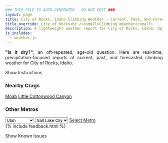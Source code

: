```yaml
---
### THIS FILE IS AUTO-GENERATED - DO NOT EDIT ###
layout: page
title: City of Rocks, Idaho Climbing Weather - Current, Past, and Forecasted Report
title_override: City of Rocks<br /><small>Climbing Weather</small>
description: A lightweight weather report for City of Rocks, Idaho. Optimized for slow internet connections.
js_includes:
  - weather.js
---
```


<section class="measure center lh-copy f5-ns f6 ph2 mv4" style="text-align: justify;">
<strong>"Is it dry?"</strong>, an oft-repeated, age-old question. Here are real-time,
precipitation-focused reports of current, past, and forecasted climbing weather for City of Rocks, Idaho.
</section>

<p id="settings-toggle" class="mw5 b center tc hover-light-red black-70 pointer">Show Instructions</p>
<section id="settings" class="overflow-hidden" style="display:none;">
    <div class="mv2 ph2 center">
        <div class="fn f6 tc pv2">
            <p class="measure lh-copy center"><strong>Show/hide hourly forecasts</strong> by clicking the desired day.</p>
            <hr class="mw5 p0 mv2 o-60 b0 bt b--light-red light-red bg-light-red">
            <p class="measure lh-copy center"><strong>Current and Past conditions</strong> are measured by the nearest weather station. <strong>Forecast conditions</strong> are calculated and polled separately.</p>
            <hr class="mw5 p0 mv2 o-60 b0 bt b--light-red light-red bg-light-red">
            <p class="measure lh-copy center"><strong>Having issues?</strong> Try <a id="clear-cache" class="no-underline relative fancy-link light-red hover-light-red" href="#">clearing the local cache</a>.</p>
            <hr class="mw5 p0 mv2 o-60 b0 bt b--light-red light-red bg-light-red">
            <p class="measure lh-copy center">Weather data sourced from <a class="no-underline fancy-link relative light-red" target="_blank" href="https://www.weather.gov/documentation/services-web-api">weather.gov</a>.</p>
        </div>
    </div>
</section>
<section id="weather" data-crag="city-of-rocks-idaho" class="mv4-ns mv3 ph2 center"></section>
<section id="nearby" class="tc lh-copy">
  <h3>Nearby Crags</h3>
<a class="nowrap no-underline fancy-link relative light-red mh3" href="/crags/moab-utah-weather.html">Moab</a>
<a class="nowrap no-underline fancy-link relative light-red mh3" href="/crags/little-cottonwood-canyon-utah-weather.html">Little Cottonwood Canyon</a>
</section>
<section id="nearby" class="tc lh-copy">
  <h3>Other Metros</h3>
  <select class="ma1 bg-near-white pa2" id="stateSel">
    <option value="Texas">Texas</option>
    <option value="Washington">Washington</option>
    <option value="Colorado">Colorado</option>
    <option value="Tennessee">Tennessee</option>
    <option value="Utah" selected>Utah</option>
    <option value="California">California</option>
  </select>
  <select class="ma1 bg-near-white pa2" id="citySel">
    <option value="Salt Lake City" selected>Salt Lake City</option>
  </select>
  <a id="selectMetro" class="f6 link dim ph3 pv2 ma1 dib white bg-light-red" href="/crags/salt-lake-city-utah-weather.html">Select Metro</a>
  <script>
    var states = [];
    states["Texas"] = "Austin"
    states["Washington"] = "Seattle"
    states["Colorado"] = "Denver"
    states["Tennessee"] = "Nashville"
    states["Utah"] = "Salt Lake City"
    states["California"] = "San Francisco|Los Angeles"
  </script>
</section>
{% include feedback.html %}
<p id="issues-toggle" class="mw5 b center tc hover-light-red black-70 pointer">Show Known Issues</p>
<section id="issues" class="overflow-hidden tc f6">
</section>

<script>
  var weekly_PIH_50_16 = {"updated":"2022-04-23T08:03:38+00:00","units":"us","forecastGenerator":"BaselineForecastGenerator","generatedAt":"2022-04-23T08:38:53+00:00","updateTime":"2022-04-23T08:03:38+00:00","validTimes":"2022-04-23T02:00:00+00:00/P8DT6H","elevation":{"unitCode":"wmoUnit:m","value":1958.9496},"periods":[{"number":1,"name":"Overnight","startTime":"2022-04-23T02:00:00-06:00","endTime":"2022-04-23T06:00:00-06:00","isDaytime":false,"temperature":26,"temperatureUnit":"F","temperatureTrend":"rising","windSpeed":"14 mph","windDirection":"NW","icon":"https://api.weather.gov/icons/land/night/bkn?size=medium","shortForecast":"Mostly Cloudy","detailedForecast":"Mostly cloudy. Low around 26, with temperatures rising to around 28 overnight. Northwest wind around 14 mph, with gusts as high as 28 mph."},{"number":2,"name":"Saturday","startTime":"2022-04-23T06:00:00-06:00","endTime":"2022-04-23T18:00:00-06:00","isDaytime":true,"temperature":44,"temperatureUnit":"F","temperatureTrend":null,"windSpeed":"14 to 20 mph","windDirection":"NW","icon":"https://api.weather.gov/icons/land/day/few?size=medium","shortForecast":"Sunny","detailedForecast":"Sunny, with a high near 44. Northwest wind 14 to 20 mph, with gusts as high as 31 mph."},{"number":3,"name":"Saturday Night","startTime":"2022-04-23T18:00:00-06:00","endTime":"2022-04-24T06:00:00-06:00","isDaytime":false,"temperature":27,"temperatureUnit":"F","temperatureTrend":"rising","windSpeed":"7 to 20 mph","windDirection":"NW","icon":"https://api.weather.gov/icons/land/night/sct?size=medium","shortForecast":"Partly Cloudy","detailedForecast":"Partly cloudy. Low around 27, with temperatures rising to around 29 overnight. Northwest wind 7 to 20 mph, with gusts as high as 30 mph."},{"number":4,"name":"Sunday","startTime":"2022-04-24T06:00:00-06:00","endTime":"2022-04-24T18:00:00-06:00","isDaytime":true,"temperature":49,"temperatureUnit":"F","temperatureTrend":null,"windSpeed":"6 to 10 mph","windDirection":"N","icon":"https://api.weather.gov/icons/land/day/few?size=medium","shortForecast":"Sunny","detailedForecast":"Sunny, with a high near 49. North wind 6 to 10 mph."},{"number":5,"name":"Sunday Night","startTime":"2022-04-24T18:00:00-06:00","endTime":"2022-04-25T06:00:00-06:00","isDaytime":false,"temperature":32,"temperatureUnit":"F","temperatureTrend":null,"windSpeed":"6 to 10 mph","windDirection":"WSW","icon":"https://api.weather.gov/icons/land/night/few?size=medium","shortForecast":"Mostly Clear","detailedForecast":"Mostly clear, with a low around 32. West southwest wind 6 to 10 mph."},{"number":6,"name":"Monday","startTime":"2022-04-25T06:00:00-06:00","endTime":"2022-04-25T18:00:00-06:00","isDaytime":true,"temperature":57,"temperatureUnit":"F","temperatureTrend":null,"windSpeed":"9 to 17 mph","windDirection":"S","icon":"https://api.weather.gov/icons/land/day/few?size=medium","shortForecast":"Sunny","detailedForecast":"Sunny, with a high near 57."},{"number":7,"name":"Monday Night","startTime":"2022-04-25T18:00:00-06:00","endTime":"2022-04-26T06:00:00-06:00","isDaytime":false,"temperature":40,"temperatureUnit":"F","temperatureTrend":null,"windSpeed":"10 to 17 mph","windDirection":"S","icon":"https://api.weather.gov/icons/land/night/bkn?size=medium","shortForecast":"Mostly Cloudy","detailedForecast":"Mostly cloudy, with a low around 40."},{"number":8,"name":"Tuesday","startTime":"2022-04-26T06:00:00-06:00","endTime":"2022-04-26T18:00:00-06:00","isDaytime":true,"temperature":63,"temperatureUnit":"F","temperatureTrend":null,"windSpeed":"10 to 16 mph","windDirection":"SSW","icon":"https://api.weather.gov/icons/land/day/bkn?size=medium","shortForecast":"Mostly Cloudy","detailedForecast":"Mostly cloudy, with a high near 63."},{"number":9,"name":"Tuesday Night","startTime":"2022-04-26T18:00:00-06:00","endTime":"2022-04-27T06:00:00-06:00","isDaytime":false,"temperature":37,"temperatureUnit":"F","temperatureTrend":null,"windSpeed":"8 to 16 mph","windDirection":"W","icon":"https://api.weather.gov/icons/land/night/bkn?size=medium","shortForecast":"Mostly Cloudy","detailedForecast":"Mostly cloudy, with a low around 37."},{"number":10,"name":"Wednesday","startTime":"2022-04-27T06:00:00-06:00","endTime":"2022-04-27T18:00:00-06:00","isDaytime":true,"temperature":60,"temperatureUnit":"F","temperatureTrend":null,"windSpeed":"8 to 15 mph","windDirection":"W","icon":"https://api.weather.gov/icons/land/day/sct?size=medium","shortForecast":"Mostly Sunny","detailedForecast":"Mostly sunny, with a high near 60."},{"number":11,"name":"Wednesday Night","startTime":"2022-04-27T18:00:00-06:00","endTime":"2022-04-28T06:00:00-06:00","isDaytime":false,"temperature":37,"temperatureUnit":"F","temperatureTrend":null,"windSpeed":"8 to 14 mph","windDirection":"WNW","icon":"https://api.weather.gov/icons/land/night/bkn?size=medium","shortForecast":"Mostly Cloudy","detailedForecast":"Mostly cloudy, with a low around 37."},{"number":12,"name":"Thursday","startTime":"2022-04-28T06:00:00-06:00","endTime":"2022-04-28T18:00:00-06:00","isDaytime":true,"temperature":58,"temperatureUnit":"F","temperatureTrend":null,"windSpeed":"7 to 15 mph","windDirection":"W","icon":"https://api.weather.gov/icons/land/day/bkn/rain,20?size=medium","shortForecast":"Partly Sunny then Slight Chance Light Rain","detailedForecast":"A slight chance of rain after noon. Partly sunny, with a high near 58. Chance of precipitation is 20%."},{"number":13,"name":"Thursday Night","startTime":"2022-04-28T18:00:00-06:00","endTime":"2022-04-29T06:00:00-06:00","isDaytime":false,"temperature":31,"temperatureUnit":"F","temperatureTrend":null,"windSpeed":"10 to 15 mph","windDirection":"WNW","icon":"https://api.weather.gov/icons/land/night/rain,30/snow,30?size=medium","shortForecast":"Chance Light Rain then Chance Rain And Snow","detailedForecast":"A chance of rain before midnight, then a chance of rain and snow. Mostly cloudy, with a low around 31. Chance of precipitation is 30%."},{"number":14,"name":"Friday","startTime":"2022-04-29T06:00:00-06:00","endTime":"2022-04-29T18:00:00-06:00","isDaytime":true,"temperature":48,"temperatureUnit":"F","temperatureTrend":null,"windSpeed":"10 to 20 mph","windDirection":"WNW","icon":"https://api.weather.gov/icons/land/day/snow,30?size=medium","shortForecast":"Chance Light Snow","detailedForecast":"A chance of snow. Partly sunny, with a high near 48. Chance of precipitation is 30%."}]}
  var hourly_PIH_50_16 = {"@context":["https://geojson.org/geojson-ld/geojson-context.jsonld",{"@version":"1.1","wx":"https://api.weather.gov/ontology#","geo":"http://www.opengis.net/ont/geosparql#","unit":"http://codes.wmo.int/common/unit/","@vocab":"https://api.weather.gov/ontology#"}],"type":"Feature","geometry":{"type":"Polygon","coordinates":[[[-113.7370664,42.0796609],[-113.7330244,42.0580862],[-113.70393,42.0610877],[-113.7079659,42.0826627],[-113.7370664,42.0796609]]]},"properties":{"updated":"2022-04-23T08:03:38+00:00","units":"us","forecastGenerator":"HourlyForecastGenerator","generatedAt":"2022-04-23T08:38:54+00:00","updateTime":"2022-04-23T08:03:38+00:00","validTimes":"2022-04-23T02:00:00+00:00/P8DT6H","elevation":{"unitCode":"wmoUnit:m","value":1958.9496},"periods":[{"number":1,"name":"","startTime":"2022-04-23T02:00:00-06:00","endTime":"2022-04-23T03:00:00-06:00","isDaytime":false,"temperature":31,"temperatureUnit":"F","temperatureTrend":null,"windSpeed":"14 mph","windDirection":"NW","icon":"https://api.weather.gov/icons/land/night/bkn?size=small","shortForecast":"Mostly Cloudy","detailedForecast":""},{"number":2,"name":"","startTime":"2022-04-23T03:00:00-06:00","endTime":"2022-04-23T04:00:00-06:00","isDaytime":false,"temperature":30,"temperatureUnit":"F","temperatureTrend":null,"windSpeed":"14 mph","windDirection":"NW","icon":"https://api.weather.gov/icons/land/night/bkn?size=small","shortForecast":"Mostly Cloudy","detailedForecast":""},{"number":3,"name":"","startTime":"2022-04-23T04:00:00-06:00","endTime":"2022-04-23T05:00:00-06:00","isDaytime":false,"temperature":29,"temperatureUnit":"F","temperatureTrend":null,"windSpeed":"14 mph","windDirection":"NW","icon":"https://api.weather.gov/icons/land/night/bkn?size=small","shortForecast":"Mostly Cloudy","detailedForecast":""},{"number":4,"name":"","startTime":"2022-04-23T05:00:00-06:00","endTime":"2022-04-23T06:00:00-06:00","isDaytime":false,"temperature":28,"temperatureUnit":"F","temperatureTrend":null,"windSpeed":"14 mph","windDirection":"NW","icon":"https://api.weather.gov/icons/land/night/sct?size=small","shortForecast":"Partly Cloudy","detailedForecast":""},{"number":5,"name":"","startTime":"2022-04-23T06:00:00-06:00","endTime":"2022-04-23T07:00:00-06:00","isDaytime":true,"temperature":27,"temperatureUnit":"F","temperatureTrend":null,"windSpeed":"14 mph","windDirection":"NW","icon":"https://api.weather.gov/icons/land/day/few?size=small","shortForecast":"Sunny","detailedForecast":""},{"number":6,"name":"","startTime":"2022-04-23T07:00:00-06:00","endTime":"2022-04-23T08:00:00-06:00","isDaytime":true,"temperature":28,"temperatureUnit":"F","temperatureTrend":null,"windSpeed":"14 mph","windDirection":"WNW","icon":"https://api.weather.gov/icons/land/day/few?size=small","shortForecast":"Sunny","detailedForecast":""},{"number":7,"name":"","startTime":"2022-04-23T08:00:00-06:00","endTime":"2022-04-23T09:00:00-06:00","isDaytime":true,"temperature":29,"temperatureUnit":"F","temperatureTrend":null,"windSpeed":"14 mph","windDirection":"WNW","icon":"https://api.weather.gov/icons/land/day/few?size=small","shortForecast":"Sunny","detailedForecast":""},{"number":8,"name":"","startTime":"2022-04-23T09:00:00-06:00","endTime":"2022-04-23T10:00:00-06:00","isDaytime":true,"temperature":33,"temperatureUnit":"F","temperatureTrend":null,"windSpeed":"15 mph","windDirection":"NW","icon":"https://api.weather.gov/icons/land/day/few?size=small","shortForecast":"Sunny","detailedForecast":""},{"number":9,"name":"","startTime":"2022-04-23T10:00:00-06:00","endTime":"2022-04-23T11:00:00-06:00","isDaytime":true,"temperature":35,"temperatureUnit":"F","temperatureTrend":null,"windSpeed":"18 mph","windDirection":"NW","icon":"https://api.weather.gov/icons/land/day/few?size=small","shortForecast":"Sunny","detailedForecast":""},{"number":10,"name":"","startTime":"2022-04-23T11:00:00-06:00","endTime":"2022-04-23T12:00:00-06:00","isDaytime":true,"temperature":38,"temperatureUnit":"F","temperatureTrend":null,"windSpeed":"20 mph","windDirection":"NW","icon":"https://api.weather.gov/icons/land/day/few?size=small","shortForecast":"Sunny","detailedForecast":""},{"number":11,"name":"","startTime":"2022-04-23T12:00:00-06:00","endTime":"2022-04-23T13:00:00-06:00","isDaytime":true,"temperature":39,"temperatureUnit":"F","temperatureTrend":null,"windSpeed":"20 mph","windDirection":"NW","icon":"https://api.weather.gov/icons/land/day/few?size=small","shortForecast":"Sunny","detailedForecast":""},{"number":12,"name":"","startTime":"2022-04-23T13:00:00-06:00","endTime":"2022-04-23T14:00:00-06:00","isDaytime":true,"temperature":41,"temperatureUnit":"F","temperatureTrend":null,"windSpeed":"20 mph","windDirection":"NW","icon":"https://api.weather.gov/icons/land/day/few?size=small","shortForecast":"Sunny","detailedForecast":""},{"number":13,"name":"","startTime":"2022-04-23T14:00:00-06:00","endTime":"2022-04-23T15:00:00-06:00","isDaytime":true,"temperature":43,"temperatureUnit":"F","temperatureTrend":null,"windSpeed":"18 mph","windDirection":"NW","icon":"https://api.weather.gov/icons/land/day/sct?size=small","shortForecast":"Mostly Sunny","detailedForecast":""},{"number":14,"name":"","startTime":"2022-04-23T15:00:00-06:00","endTime":"2022-04-23T16:00:00-06:00","isDaytime":true,"temperature":43,"temperatureUnit":"F","temperatureTrend":null,"windSpeed":"20 mph","windDirection":"WNW","icon":"https://api.weather.gov/icons/land/day/sct?size=small","shortForecast":"Mostly Sunny","detailedForecast":""},{"number":15,"name":"","startTime":"2022-04-23T16:00:00-06:00","endTime":"2022-04-23T17:00:00-06:00","isDaytime":true,"temperature":44,"temperatureUnit":"F","temperatureTrend":null,"windSpeed":"18 mph","windDirection":"NW","icon":"https://api.weather.gov/icons/land/day/sct?size=small","shortForecast":"Mostly Sunny","detailedForecast":""},{"number":16,"name":"","startTime":"2022-04-23T17:00:00-06:00","endTime":"2022-04-23T18:00:00-06:00","isDaytime":true,"temperature":43,"temperatureUnit":"F","temperatureTrend":null,"windSpeed":"20 mph","windDirection":"WNW","icon":"https://api.weather.gov/icons/land/day/sct?size=small","shortForecast":"Mostly Sunny","detailedForecast":""},{"number":17,"name":"","startTime":"2022-04-23T18:00:00-06:00","endTime":"2022-04-23T19:00:00-06:00","isDaytime":false,"temperature":42,"temperatureUnit":"F","temperatureTrend":null,"windSpeed":"20 mph","windDirection":"NW","icon":"https://api.weather.gov/icons/land/night/sct?size=small","shortForecast":"Partly Cloudy","detailedForecast":""},{"number":18,"name":"","startTime":"2022-04-23T19:00:00-06:00","endTime":"2022-04-23T20:00:00-06:00","isDaytime":false,"temperature":40,"temperatureUnit":"F","temperatureTrend":null,"windSpeed":"18 mph","windDirection":"NW","icon":"https://api.weather.gov/icons/land/night/sct?size=small","shortForecast":"Partly Cloudy","detailedForecast":""},{"number":19,"name":"","startTime":"2022-04-23T20:00:00-06:00","endTime":"2022-04-23T21:00:00-06:00","isDaytime":false,"temperature":37,"temperatureUnit":"F","temperatureTrend":null,"windSpeed":"15 mph","windDirection":"NW","icon":"https://api.weather.gov/icons/land/night/sct?size=small","shortForecast":"Partly Cloudy","detailedForecast":""},{"number":20,"name":"","startTime":"2022-04-23T21:00:00-06:00","endTime":"2022-04-23T22:00:00-06:00","isDaytime":false,"temperature":35,"temperatureUnit":"F","temperatureTrend":null,"windSpeed":"14 mph","windDirection":"NW","icon":"https://api.weather.gov/icons/land/night/sct?size=small","shortForecast":"Partly Cloudy","detailedForecast":""},{"number":21,"name":"","startTime":"2022-04-23T22:00:00-06:00","endTime":"2022-04-23T23:00:00-06:00","isDaytime":false,"temperature":33,"temperatureUnit":"F","temperatureTrend":null,"windSpeed":"14 mph","windDirection":"NW","icon":"https://api.weather.gov/icons/land/night/sct?size=small","shortForecast":"Partly Cloudy","detailedForecast":""},{"number":22,"name":"","startTime":"2022-04-23T23:00:00-06:00","endTime":"2022-04-24T00:00:00-06:00","isDaytime":false,"temperature":33,"temperatureUnit":"F","temperatureTrend":null,"windSpeed":"13 mph","windDirection":"NW","icon":"https://api.weather.gov/icons/land/night/sct?size=small","shortForecast":"Partly Cloudy","detailedForecast":""},{"number":23,"name":"","startTime":"2022-04-24T00:00:00-06:00","endTime":"2022-04-24T01:00:00-06:00","isDaytime":false,"temperature":32,"temperatureUnit":"F","temperatureTrend":null,"windSpeed":"13 mph","windDirection":"NW","icon":"https://api.weather.gov/icons/land/night/few?size=small","shortForecast":"Mostly Clear","detailedForecast":""},{"number":24,"name":"","startTime":"2022-04-24T01:00:00-06:00","endTime":"2022-04-24T02:00:00-06:00","isDaytime":false,"temperature":32,"temperatureUnit":"F","temperatureTrend":null,"windSpeed":"12 mph","windDirection":"NW","icon":"https://api.weather.gov/icons/land/night/few?size=small","shortForecast":"Mostly Clear","detailedForecast":""},{"number":25,"name":"","startTime":"2022-04-24T02:00:00-06:00","endTime":"2022-04-24T03:00:00-06:00","isDaytime":false,"temperature":31,"temperatureUnit":"F","temperatureTrend":null,"windSpeed":"10 mph","windDirection":"NW","icon":"https://api.weather.gov/icons/land/night/sct?size=small","shortForecast":"Partly Cloudy","detailedForecast":""},{"number":26,"name":"","startTime":"2022-04-24T03:00:00-06:00","endTime":"2022-04-24T04:00:00-06:00","isDaytime":false,"temperature":30,"temperatureUnit":"F","temperatureTrend":null,"windSpeed":"9 mph","windDirection":"NW","icon":"https://api.weather.gov/icons/land/night/sct?size=small","shortForecast":"Partly Cloudy","detailedForecast":""},{"number":27,"name":"","startTime":"2022-04-24T04:00:00-06:00","endTime":"2022-04-24T05:00:00-06:00","isDaytime":false,"temperature":30,"temperatureUnit":"F","temperatureTrend":null,"windSpeed":"8 mph","windDirection":"NW","icon":"https://api.weather.gov/icons/land/night/few?size=small","shortForecast":"Mostly Clear","detailedForecast":""},{"number":28,"name":"","startTime":"2022-04-24T05:00:00-06:00","endTime":"2022-04-24T06:00:00-06:00","isDaytime":false,"temperature":29,"temperatureUnit":"F","temperatureTrend":null,"windSpeed":"7 mph","windDirection":"NNW","icon":"https://api.weather.gov/icons/land/night/few?size=small","shortForecast":"Mostly Clear","detailedForecast":""},{"number":29,"name":"","startTime":"2022-04-24T06:00:00-06:00","endTime":"2022-04-24T07:00:00-06:00","isDaytime":true,"temperature":28,"temperatureUnit":"F","temperatureTrend":null,"windSpeed":"7 mph","windDirection":"NNW","icon":"https://api.weather.gov/icons/land/day/few?size=small","shortForecast":"Sunny","detailedForecast":""},{"number":30,"name":"","startTime":"2022-04-24T07:00:00-06:00","endTime":"2022-04-24T08:00:00-06:00","isDaytime":true,"temperature":28,"temperatureUnit":"F","temperatureTrend":null,"windSpeed":"6 mph","windDirection":"NNW","icon":"https://api.weather.gov/icons/land/day/few?size=small","shortForecast":"Sunny","detailedForecast":""},{"number":31,"name":"","startTime":"2022-04-24T08:00:00-06:00","endTime":"2022-04-24T09:00:00-06:00","isDaytime":true,"temperature":32,"temperatureUnit":"F","temperatureTrend":null,"windSpeed":"6 mph","windDirection":"NNW","icon":"https://api.weather.gov/icons/land/day/few?size=small","shortForecast":"Sunny","detailedForecast":""},{"number":32,"name":"","startTime":"2022-04-24T09:00:00-06:00","endTime":"2022-04-24T10:00:00-06:00","isDaytime":true,"temperature":37,"temperatureUnit":"F","temperatureTrend":null,"windSpeed":"6 mph","windDirection":"NNE","icon":"https://api.weather.gov/icons/land/day/few?size=small","shortForecast":"Sunny","detailedForecast":""},{"number":33,"name":"","startTime":"2022-04-24T10:00:00-06:00","endTime":"2022-04-24T11:00:00-06:00","isDaytime":true,"temperature":39,"temperatureUnit":"F","temperatureTrend":null,"windSpeed":"7 mph","windDirection":"ENE","icon":"https://api.weather.gov/icons/land/day/skc?size=small","shortForecast":"Sunny","detailedForecast":""},{"number":34,"name":"","startTime":"2022-04-24T11:00:00-06:00","endTime":"2022-04-24T12:00:00-06:00","isDaytime":true,"temperature":42,"temperatureUnit":"F","temperatureTrend":null,"windSpeed":"8 mph","windDirection":"NE","icon":"https://api.weather.gov/icons/land/day/few?size=small","shortForecast":"Sunny","detailedForecast":""},{"number":35,"name":"","startTime":"2022-04-24T12:00:00-06:00","endTime":"2022-04-24T13:00:00-06:00","isDaytime":true,"temperature":44,"temperatureUnit":"F","temperatureTrend":null,"windSpeed":"9 mph","windDirection":"NNE","icon":"https://api.weather.gov/icons/land/day/few?size=small","shortForecast":"Sunny","detailedForecast":""},{"number":36,"name":"","startTime":"2022-04-24T13:00:00-06:00","endTime":"2022-04-24T14:00:00-06:00","isDaytime":true,"temperature":46,"temperatureUnit":"F","temperatureTrend":null,"windSpeed":"9 mph","windDirection":"NNE","icon":"https://api.weather.gov/icons/land/day/few?size=small","shortForecast":"Sunny","detailedForecast":""},{"number":37,"name":"","startTime":"2022-04-24T14:00:00-06:00","endTime":"2022-04-24T15:00:00-06:00","isDaytime":true,"temperature":47,"temperatureUnit":"F","temperatureTrend":null,"windSpeed":"9 mph","windDirection":"NNE","icon":"https://api.weather.gov/icons/land/day/few?size=small","shortForecast":"Sunny","detailedForecast":""},{"number":38,"name":"","startTime":"2022-04-24T15:00:00-06:00","endTime":"2022-04-24T16:00:00-06:00","isDaytime":true,"temperature":48,"temperatureUnit":"F","temperatureTrend":null,"windSpeed":"10 mph","windDirection":"NW","icon":"https://api.weather.gov/icons/land/day/sct?size=small","shortForecast":"Mostly Sunny","detailedForecast":""},{"number":39,"name":"","startTime":"2022-04-24T16:00:00-06:00","endTime":"2022-04-24T17:00:00-06:00","isDaytime":true,"temperature":49,"temperatureUnit":"F","temperatureTrend":null,"windSpeed":"10 mph","windDirection":"NW","icon":"https://api.weather.gov/icons/land/day/sct?size=small","shortForecast":"Mostly Sunny","detailedForecast":""},{"number":40,"name":"","startTime":"2022-04-24T17:00:00-06:00","endTime":"2022-04-24T18:00:00-06:00","isDaytime":true,"temperature":49,"temperatureUnit":"F","temperatureTrend":null,"windSpeed":"10 mph","windDirection":"NW","icon":"https://api.weather.gov/icons/land/day/sct?size=small","shortForecast":"Mostly Sunny","detailedForecast":""},{"number":41,"name":"","startTime":"2022-04-24T18:00:00-06:00","endTime":"2022-04-24T19:00:00-06:00","isDaytime":false,"temperature":48,"temperatureUnit":"F","temperatureTrend":null,"windSpeed":"10 mph","windDirection":"NW","icon":"https://api.weather.gov/icons/land/night/few?size=small","shortForecast":"Mostly Clear","detailedForecast":""},{"number":42,"name":"","startTime":"2022-04-24T19:00:00-06:00","endTime":"2022-04-24T20:00:00-06:00","isDaytime":false,"temperature":46,"temperatureUnit":"F","temperatureTrend":null,"windSpeed":"10 mph","windDirection":"NW","icon":"https://api.weather.gov/icons/land/night/few?size=small","shortForecast":"Mostly Clear","detailedForecast":""},{"number":43,"name":"","startTime":"2022-04-24T20:00:00-06:00","endTime":"2022-04-24T21:00:00-06:00","isDaytime":false,"temperature":43,"temperatureUnit":"F","temperatureTrend":null,"windSpeed":"10 mph","windDirection":"NW","icon":"https://api.weather.gov/icons/land/night/few?size=small","shortForecast":"Mostly Clear","detailedForecast":""},{"number":44,"name":"","startTime":"2022-04-24T21:00:00-06:00","endTime":"2022-04-24T22:00:00-06:00","isDaytime":false,"temperature":40,"temperatureUnit":"F","temperatureTrend":null,"windSpeed":"6 mph","windDirection":"S","icon":"https://api.weather.gov/icons/land/night/few?size=small","shortForecast":"Mostly Clear","detailedForecast":""},{"number":45,"name":"","startTime":"2022-04-24T22:00:00-06:00","endTime":"2022-04-24T23:00:00-06:00","isDaytime":false,"temperature":38,"temperatureUnit":"F","temperatureTrend":null,"windSpeed":"6 mph","windDirection":"S","icon":"https://api.weather.gov/icons/land/night/few?size=small","shortForecast":"Mostly Clear","detailedForecast":""},{"number":46,"name":"","startTime":"2022-04-24T23:00:00-06:00","endTime":"2022-04-25T00:00:00-06:00","isDaytime":false,"temperature":36,"temperatureUnit":"F","temperatureTrend":null,"windSpeed":"6 mph","windDirection":"S","icon":"https://api.weather.gov/icons/land/night/few?size=small","shortForecast":"Mostly Clear","detailedForecast":""},{"number":47,"name":"","startTime":"2022-04-25T00:00:00-06:00","endTime":"2022-04-25T01:00:00-06:00","isDaytime":false,"temperature":35,"temperatureUnit":"F","temperatureTrend":null,"windSpeed":"6 mph","windDirection":"S","icon":"https://api.weather.gov/icons/land/night/few?size=small","shortForecast":"Mostly Clear","detailedForecast":""},{"number":48,"name":"","startTime":"2022-04-25T01:00:00-06:00","endTime":"2022-04-25T02:00:00-06:00","isDaytime":false,"temperature":35,"temperatureUnit":"F","temperatureTrend":null,"windSpeed":"6 mph","windDirection":"S","icon":"https://api.weather.gov/icons/land/night/few?size=small","shortForecast":"Mostly Clear","detailedForecast":""},{"number":49,"name":"","startTime":"2022-04-25T02:00:00-06:00","endTime":"2022-04-25T03:00:00-06:00","isDaytime":false,"temperature":34,"temperatureUnit":"F","temperatureTrend":null,"windSpeed":"6 mph","windDirection":"S","icon":"https://api.weather.gov/icons/land/night/few?size=small","shortForecast":"Mostly Clear","detailedForecast":""},{"number":50,"name":"","startTime":"2022-04-25T03:00:00-06:00","endTime":"2022-04-25T04:00:00-06:00","isDaytime":false,"temperature":34,"temperatureUnit":"F","temperatureTrend":null,"windSpeed":"8 mph","windDirection":"S","icon":"https://api.weather.gov/icons/land/night/few?size=small","shortForecast":"Mostly Clear","detailedForecast":""},{"number":51,"name":"","startTime":"2022-04-25T04:00:00-06:00","endTime":"2022-04-25T05:00:00-06:00","isDaytime":false,"temperature":33,"temperatureUnit":"F","temperatureTrend":null,"windSpeed":"8 mph","windDirection":"S","icon":"https://api.weather.gov/icons/land/night/few?size=small","shortForecast":"Mostly Clear","detailedForecast":""},{"number":52,"name":"","startTime":"2022-04-25T05:00:00-06:00","endTime":"2022-04-25T06:00:00-06:00","isDaytime":false,"temperature":32,"temperatureUnit":"F","temperatureTrend":null,"windSpeed":"8 mph","windDirection":"S","icon":"https://api.weather.gov/icons/land/night/few?size=small","shortForecast":"Mostly Clear","detailedForecast":""},{"number":53,"name":"","startTime":"2022-04-25T06:00:00-06:00","endTime":"2022-04-25T07:00:00-06:00","isDaytime":true,"temperature":33,"temperatureUnit":"F","temperatureTrend":null,"windSpeed":"9 mph","windDirection":"S","icon":"https://api.weather.gov/icons/land/day/few?size=small","shortForecast":"Sunny","detailedForecast":""},{"number":54,"name":"","startTime":"2022-04-25T07:00:00-06:00","endTime":"2022-04-25T08:00:00-06:00","isDaytime":true,"temperature":35,"temperatureUnit":"F","temperatureTrend":null,"windSpeed":"9 mph","windDirection":"S","icon":"https://api.weather.gov/icons/land/day/few?size=small","shortForecast":"Sunny","detailedForecast":""},{"number":55,"name":"","startTime":"2022-04-25T08:00:00-06:00","endTime":"2022-04-25T09:00:00-06:00","isDaytime":true,"temperature":39,"temperatureUnit":"F","temperatureTrend":null,"windSpeed":"9 mph","windDirection":"S","icon":"https://api.weather.gov/icons/land/day/few?size=small","shortForecast":"Sunny","detailedForecast":""},{"number":56,"name":"","startTime":"2022-04-25T09:00:00-06:00","endTime":"2022-04-25T10:00:00-06:00","isDaytime":true,"temperature":43,"temperatureUnit":"F","temperatureTrend":null,"windSpeed":"10 mph","windDirection":"S","icon":"https://api.weather.gov/icons/land/day/few?size=small","shortForecast":"Sunny","detailedForecast":""},{"number":57,"name":"","startTime":"2022-04-25T10:00:00-06:00","endTime":"2022-04-25T11:00:00-06:00","isDaytime":true,"temperature":47,"temperatureUnit":"F","temperatureTrend":null,"windSpeed":"10 mph","windDirection":"S","icon":"https://api.weather.gov/icons/land/day/few?size=small","shortForecast":"Sunny","detailedForecast":""},{"number":58,"name":"","startTime":"2022-04-25T11:00:00-06:00","endTime":"2022-04-25T12:00:00-06:00","isDaytime":true,"temperature":50,"temperatureUnit":"F","temperatureTrend":null,"windSpeed":"10 mph","windDirection":"S","icon":"https://api.weather.gov/icons/land/day/few?size=small","shortForecast":"Sunny","detailedForecast":""},{"number":59,"name":"","startTime":"2022-04-25T12:00:00-06:00","endTime":"2022-04-25T13:00:00-06:00","isDaytime":true,"temperature":53,"temperatureUnit":"F","temperatureTrend":null,"windSpeed":"15 mph","windDirection":"S","icon":"https://api.weather.gov/icons/land/day/sct?size=small","shortForecast":"Mostly Sunny","detailedForecast":""},{"number":60,"name":"","startTime":"2022-04-25T13:00:00-06:00","endTime":"2022-04-25T14:00:00-06:00","isDaytime":true,"temperature":55,"temperatureUnit":"F","temperatureTrend":null,"windSpeed":"15 mph","windDirection":"S","icon":"https://api.weather.gov/icons/land/day/sct?size=small","shortForecast":"Mostly Sunny","detailedForecast":""},{"number":61,"name":"","startTime":"2022-04-25T14:00:00-06:00","endTime":"2022-04-25T15:00:00-06:00","isDaytime":true,"temperature":56,"temperatureUnit":"F","temperatureTrend":null,"windSpeed":"15 mph","windDirection":"S","icon":"https://api.weather.gov/icons/land/day/sct?size=small","shortForecast":"Mostly Sunny","detailedForecast":""},{"number":62,"name":"","startTime":"2022-04-25T15:00:00-06:00","endTime":"2022-04-25T16:00:00-06:00","isDaytime":true,"temperature":56,"temperatureUnit":"F","temperatureTrend":null,"windSpeed":"17 mph","windDirection":"S","icon":"https://api.weather.gov/icons/land/day/sct?size=small","shortForecast":"Mostly Sunny","detailedForecast":""},{"number":63,"name":"","startTime":"2022-04-25T16:00:00-06:00","endTime":"2022-04-25T17:00:00-06:00","isDaytime":true,"temperature":56,"temperatureUnit":"F","temperatureTrend":null,"windSpeed":"17 mph","windDirection":"S","icon":"https://api.weather.gov/icons/land/day/sct?size=small","shortForecast":"Mostly Sunny","detailedForecast":""},{"number":64,"name":"","startTime":"2022-04-25T17:00:00-06:00","endTime":"2022-04-25T18:00:00-06:00","isDaytime":true,"temperature":56,"temperatureUnit":"F","temperatureTrend":null,"windSpeed":"17 mph","windDirection":"S","icon":"https://api.weather.gov/icons/land/day/sct?size=small","shortForecast":"Mostly Sunny","detailedForecast":""},{"number":65,"name":"","startTime":"2022-04-25T18:00:00-06:00","endTime":"2022-04-25T19:00:00-06:00","isDaytime":false,"temperature":55,"temperatureUnit":"F","temperatureTrend":null,"windSpeed":"17 mph","windDirection":"S","icon":"https://api.weather.gov/icons/land/night/bkn?size=small","shortForecast":"Mostly Cloudy","detailedForecast":""},{"number":66,"name":"","startTime":"2022-04-25T19:00:00-06:00","endTime":"2022-04-25T20:00:00-06:00","isDaytime":false,"temperature":53,"temperatureUnit":"F","temperatureTrend":null,"windSpeed":"17 mph","windDirection":"S","icon":"https://api.weather.gov/icons/land/night/bkn?size=small","shortForecast":"Mostly Cloudy","detailedForecast":""},{"number":67,"name":"","startTime":"2022-04-25T20:00:00-06:00","endTime":"2022-04-25T21:00:00-06:00","isDaytime":false,"temperature":50,"temperatureUnit":"F","temperatureTrend":null,"windSpeed":"17 mph","windDirection":"S","icon":"https://api.weather.gov/icons/land/night/bkn?size=small","shortForecast":"Mostly Cloudy","detailedForecast":""},{"number":68,"name":"","startTime":"2022-04-25T21:00:00-06:00","endTime":"2022-04-25T22:00:00-06:00","isDaytime":false,"temperature":47,"temperatureUnit":"F","temperatureTrend":null,"windSpeed":"12 mph","windDirection":"SSE","icon":"https://api.weather.gov/icons/land/night/bkn?size=small","shortForecast":"Mostly Cloudy","detailedForecast":""},{"number":69,"name":"","startTime":"2022-04-25T22:00:00-06:00","endTime":"2022-04-25T23:00:00-06:00","isDaytime":false,"temperature":45,"temperatureUnit":"F","temperatureTrend":null,"windSpeed":"12 mph","windDirection":"SSE","icon":"https://api.weather.gov/icons/land/night/bkn?size=small","shortForecast":"Mostly Cloudy","detailedForecast":""},{"number":70,"name":"","startTime":"2022-04-25T23:00:00-06:00","endTime":"2022-04-26T00:00:00-06:00","isDaytime":false,"temperature":44,"temperatureUnit":"F","temperatureTrend":null,"windSpeed":"12 mph","windDirection":"SSE","icon":"https://api.weather.gov/icons/land/night/bkn?size=small","shortForecast":"Mostly Cloudy","detailedForecast":""},{"number":71,"name":"","startTime":"2022-04-26T00:00:00-06:00","endTime":"2022-04-26T01:00:00-06:00","isDaytime":false,"temperature":43,"temperatureUnit":"F","temperatureTrend":null,"windSpeed":"10 mph","windDirection":"SSE","icon":"https://api.weather.gov/icons/land/night/bkn?size=small","shortForecast":"Mostly Cloudy","detailedForecast":""},{"number":72,"name":"","startTime":"2022-04-26T01:00:00-06:00","endTime":"2022-04-26T02:00:00-06:00","isDaytime":false,"temperature":43,"temperatureUnit":"F","temperatureTrend":null,"windSpeed":"10 mph","windDirection":"SSE","icon":"https://api.weather.gov/icons/land/night/bkn?size=small","shortForecast":"Mostly Cloudy","detailedForecast":""},{"number":73,"name":"","startTime":"2022-04-26T02:00:00-06:00","endTime":"2022-04-26T03:00:00-06:00","isDaytime":false,"temperature":42,"temperatureUnit":"F","temperatureTrend":null,"windSpeed":"10 mph","windDirection":"SSE","icon":"https://api.weather.gov/icons/land/night/bkn?size=small","shortForecast":"Mostly Cloudy","detailedForecast":""},{"number":74,"name":"","startTime":"2022-04-26T03:00:00-06:00","endTime":"2022-04-26T04:00:00-06:00","isDaytime":false,"temperature":42,"temperatureUnit":"F","temperatureTrend":null,"windSpeed":"10 mph","windDirection":"S","icon":"https://api.weather.gov/icons/land/night/bkn?size=small","shortForecast":"Mostly Cloudy","detailedForecast":""},{"number":75,"name":"","startTime":"2022-04-26T04:00:00-06:00","endTime":"2022-04-26T05:00:00-06:00","isDaytime":false,"temperature":41,"temperatureUnit":"F","temperatureTrend":null,"windSpeed":"10 mph","windDirection":"S","icon":"https://api.weather.gov/icons/land/night/bkn?size=small","shortForecast":"Mostly Cloudy","detailedForecast":""},{"number":76,"name":"","startTime":"2022-04-26T05:00:00-06:00","endTime":"2022-04-26T06:00:00-06:00","isDaytime":false,"temperature":41,"temperatureUnit":"F","temperatureTrend":null,"windSpeed":"10 mph","windDirection":"S","icon":"https://api.weather.gov/icons/land/night/bkn?size=small","shortForecast":"Mostly Cloudy","detailedForecast":""},{"number":77,"name":"","startTime":"2022-04-26T06:00:00-06:00","endTime":"2022-04-26T07:00:00-06:00","isDaytime":true,"temperature":41,"temperatureUnit":"F","temperatureTrend":null,"windSpeed":"10 mph","windDirection":"S","icon":"https://api.weather.gov/icons/land/day/bkn?size=small","shortForecast":"Mostly Cloudy","detailedForecast":""},{"number":78,"name":"","startTime":"2022-04-26T07:00:00-06:00","endTime":"2022-04-26T08:00:00-06:00","isDaytime":true,"temperature":42,"temperatureUnit":"F","temperatureTrend":null,"windSpeed":"10 mph","windDirection":"S","icon":"https://api.weather.gov/icons/land/day/bkn?size=small","shortForecast":"Mostly Cloudy","detailedForecast":""},{"number":79,"name":"","startTime":"2022-04-26T08:00:00-06:00","endTime":"2022-04-26T09:00:00-06:00","isDaytime":true,"temperature":45,"temperatureUnit":"F","temperatureTrend":null,"windSpeed":"10 mph","windDirection":"S","icon":"https://api.weather.gov/icons/land/day/bkn?size=small","shortForecast":"Mostly Cloudy","detailedForecast":""},{"number":80,"name":"","startTime":"2022-04-26T09:00:00-06:00","endTime":"2022-04-26T10:00:00-06:00","isDaytime":true,"temperature":48,"temperatureUnit":"F","temperatureTrend":null,"windSpeed":"10 mph","windDirection":"S","icon":"https://api.weather.gov/icons/land/day/bkn?size=small","shortForecast":"Partly Sunny","detailedForecast":""},{"number":81,"name":"","startTime":"2022-04-26T10:00:00-06:00","endTime":"2022-04-26T11:00:00-06:00","isDaytime":true,"temperature":52,"temperatureUnit":"F","temperatureTrend":null,"windSpeed":"10 mph","windDirection":"S","icon":"https://api.weather.gov/icons/land/day/bkn?size=small","shortForecast":"Partly Sunny","detailedForecast":""},{"number":82,"name":"","startTime":"2022-04-26T11:00:00-06:00","endTime":"2022-04-26T12:00:00-06:00","isDaytime":true,"temperature":55,"temperatureUnit":"F","temperatureTrend":null,"windSpeed":"10 mph","windDirection":"S","icon":"https://api.weather.gov/icons/land/day/bkn?size=small","shortForecast":"Partly Sunny","detailedForecast":""},{"number":83,"name":"","startTime":"2022-04-26T12:00:00-06:00","endTime":"2022-04-26T13:00:00-06:00","isDaytime":true,"temperature":58,"temperatureUnit":"F","temperatureTrend":null,"windSpeed":"15 mph","windDirection":"SSW","icon":"https://api.weather.gov/icons/land/day/bkn?size=small","shortForecast":"Partly Sunny","detailedForecast":""},{"number":84,"name":"","startTime":"2022-04-26T13:00:00-06:00","endTime":"2022-04-26T14:00:00-06:00","isDaytime":true,"temperature":60,"temperatureUnit":"F","temperatureTrend":null,"windSpeed":"15 mph","windDirection":"SSW","icon":"https://api.weather.gov/icons/land/day/bkn?size=small","shortForecast":"Partly Sunny","detailedForecast":""},{"number":85,"name":"","startTime":"2022-04-26T14:00:00-06:00","endTime":"2022-04-26T15:00:00-06:00","isDaytime":true,"temperature":60,"temperatureUnit":"F","temperatureTrend":null,"windSpeed":"15 mph","windDirection":"SSW","icon":"https://api.weather.gov/icons/land/day/bkn?size=small","shortForecast":"Partly Sunny","detailedForecast":""},{"number":86,"name":"","startTime":"2022-04-26T15:00:00-06:00","endTime":"2022-04-26T16:00:00-06:00","isDaytime":true,"temperature":60,"temperatureUnit":"F","temperatureTrend":null,"windSpeed":"16 mph","windDirection":"WSW","icon":"https://api.weather.gov/icons/land/day/bkn?size=small","shortForecast":"Mostly Cloudy","detailedForecast":""},{"number":87,"name":"","startTime":"2022-04-26T16:00:00-06:00","endTime":"2022-04-26T17:00:00-06:00","isDaytime":true,"temperature":60,"temperatureUnit":"F","temperatureTrend":null,"windSpeed":"16 mph","windDirection":"WSW","icon":"https://api.weather.gov/icons/land/day/bkn?size=small","shortForecast":"Mostly Cloudy","detailedForecast":""},{"number":88,"name":"","startTime":"2022-04-26T17:00:00-06:00","endTime":"2022-04-26T18:00:00-06:00","isDaytime":true,"temperature":59,"temperatureUnit":"F","temperatureTrend":null,"windSpeed":"16 mph","windDirection":"WSW","icon":"https://api.weather.gov/icons/land/day/bkn?size=small","shortForecast":"Mostly Cloudy","detailedForecast":""},{"number":89,"name":"","startTime":"2022-04-26T18:00:00-06:00","endTime":"2022-04-26T19:00:00-06:00","isDaytime":false,"temperature":57,"temperatureUnit":"F","temperatureTrend":null,"windSpeed":"16 mph","windDirection":"W","icon":"https://api.weather.gov/icons/land/night/bkn?size=small","shortForecast":"Mostly Cloudy","detailedForecast":""},{"number":90,"name":"","startTime":"2022-04-26T19:00:00-06:00","endTime":"2022-04-26T20:00:00-06:00","isDaytime":false,"temperature":54,"temperatureUnit":"F","temperatureTrend":null,"windSpeed":"16 mph","windDirection":"W","icon":"https://api.weather.gov/icons/land/night/bkn?size=small","shortForecast":"Mostly Cloudy","detailedForecast":""},{"number":91,"name":"","startTime":"2022-04-26T20:00:00-06:00","endTime":"2022-04-26T21:00:00-06:00","isDaytime":false,"temperature":50,"temperatureUnit":"F","temperatureTrend":null,"windSpeed":"16 mph","windDirection":"W","icon":"https://api.weather.gov/icons/land/night/bkn?size=small","shortForecast":"Mostly Cloudy","detailedForecast":""},{"number":92,"name":"","startTime":"2022-04-26T21:00:00-06:00","endTime":"2022-04-26T22:00:00-06:00","isDaytime":false,"temperature":47,"temperatureUnit":"F","temperatureTrend":null,"windSpeed":"9 mph","windDirection":"WNW","icon":"https://api.weather.gov/icons/land/night/bkn?size=small","shortForecast":"Mostly Cloudy","detailedForecast":""},{"number":93,"name":"","startTime":"2022-04-26T22:00:00-06:00","endTime":"2022-04-26T23:00:00-06:00","isDaytime":false,"temperature":45,"temperatureUnit":"F","temperatureTrend":null,"windSpeed":"9 mph","windDirection":"WNW","icon":"https://api.weather.gov/icons/land/night/bkn?size=small","shortForecast":"Mostly Cloudy","detailedForecast":""},{"number":94,"name":"","startTime":"2022-04-26T23:00:00-06:00","endTime":"2022-04-27T00:00:00-06:00","isDaytime":false,"temperature":44,"temperatureUnit":"F","temperatureTrend":null,"windSpeed":"9 mph","windDirection":"WNW","icon":"https://api.weather.gov/icons/land/night/bkn?size=small","shortForecast":"Mostly Cloudy","detailedForecast":""},{"number":95,"name":"","startTime":"2022-04-27T00:00:00-06:00","endTime":"2022-04-27T01:00:00-06:00","isDaytime":false,"temperature":43,"temperatureUnit":"F","temperatureTrend":null,"windSpeed":"9 mph","windDirection":"WNW","icon":"https://api.weather.gov/icons/land/night/bkn?size=small","shortForecast":"Mostly Cloudy","detailedForecast":""},{"number":96,"name":"","startTime":"2022-04-27T01:00:00-06:00","endTime":"2022-04-27T02:00:00-06:00","isDaytime":false,"temperature":42,"temperatureUnit":"F","temperatureTrend":null,"windSpeed":"9 mph","windDirection":"WNW","icon":"https://api.weather.gov/icons/land/night/bkn?size=small","shortForecast":"Mostly Cloudy","detailedForecast":""},{"number":97,"name":"","startTime":"2022-04-27T02:00:00-06:00","endTime":"2022-04-27T03:00:00-06:00","isDaytime":false,"temperature":41,"temperatureUnit":"F","temperatureTrend":null,"windSpeed":"9 mph","windDirection":"WNW","icon":"https://api.weather.gov/icons/land/night/bkn?size=small","shortForecast":"Mostly Cloudy","detailedForecast":""},{"number":98,"name":"","startTime":"2022-04-27T03:00:00-06:00","endTime":"2022-04-27T04:00:00-06:00","isDaytime":false,"temperature":40,"temperatureUnit":"F","temperatureTrend":null,"windSpeed":"8 mph","windDirection":"W","icon":"https://api.weather.gov/icons/land/night/bkn?size=small","shortForecast":"Mostly Cloudy","detailedForecast":""},{"number":99,"name":"","startTime":"2022-04-27T04:00:00-06:00","endTime":"2022-04-27T05:00:00-06:00","isDaytime":false,"temperature":39,"temperatureUnit":"F","temperatureTrend":null,"windSpeed":"8 mph","windDirection":"W","icon":"https://api.weather.gov/icons/land/night/bkn?size=small","shortForecast":"Mostly Cloudy","detailedForecast":""},{"number":100,"name":"","startTime":"2022-04-27T05:00:00-06:00","endTime":"2022-04-27T06:00:00-06:00","isDaytime":false,"temperature":38,"temperatureUnit":"F","temperatureTrend":null,"windSpeed":"8 mph","windDirection":"W","icon":"https://api.weather.gov/icons/land/night/bkn?size=small","shortForecast":"Mostly Cloudy","detailedForecast":""},{"number":101,"name":"","startTime":"2022-04-27T06:00:00-06:00","endTime":"2022-04-27T07:00:00-06:00","isDaytime":true,"temperature":38,"temperatureUnit":"F","temperatureTrend":null,"windSpeed":"8 mph","windDirection":"W","icon":"https://api.weather.gov/icons/land/day/sct?size=small","shortForecast":"Mostly Sunny","detailedForecast":""},{"number":102,"name":"","startTime":"2022-04-27T07:00:00-06:00","endTime":"2022-04-27T08:00:00-06:00","isDaytime":true,"temperature":39,"temperatureUnit":"F","temperatureTrend":null,"windSpeed":"8 mph","windDirection":"W","icon":"https://api.weather.gov/icons/land/day/sct?size=small","shortForecast":"Mostly Sunny","detailedForecast":""},{"number":103,"name":"","startTime":"2022-04-27T08:00:00-06:00","endTime":"2022-04-27T09:00:00-06:00","isDaytime":true,"temperature":42,"temperatureUnit":"F","temperatureTrend":null,"windSpeed":"8 mph","windDirection":"W","icon":"https://api.weather.gov/icons/land/day/sct?size=small","shortForecast":"Mostly Sunny","detailedForecast":""},{"number":104,"name":"","startTime":"2022-04-27T09:00:00-06:00","endTime":"2022-04-27T10:00:00-06:00","isDaytime":true,"temperature":45,"temperatureUnit":"F","temperatureTrend":null,"windSpeed":"8 mph","windDirection":"W","icon":"https://api.weather.gov/icons/land/day/sct?size=small","shortForecast":"Mostly Sunny","detailedForecast":""},{"number":105,"name":"","startTime":"2022-04-27T10:00:00-06:00","endTime":"2022-04-27T11:00:00-06:00","isDaytime":true,"temperature":49,"temperatureUnit":"F","temperatureTrend":null,"windSpeed":"8 mph","windDirection":"W","icon":"https://api.weather.gov/icons/land/day/sct?size=small","shortForecast":"Mostly Sunny","detailedForecast":""},{"number":106,"name":"","startTime":"2022-04-27T11:00:00-06:00","endTime":"2022-04-27T12:00:00-06:00","isDaytime":true,"temperature":52,"temperatureUnit":"F","temperatureTrend":null,"windSpeed":"8 mph","windDirection":"W","icon":"https://api.weather.gov/icons/land/day/sct?size=small","shortForecast":"Mostly Sunny","detailedForecast":""},{"number":107,"name":"","startTime":"2022-04-27T12:00:00-06:00","endTime":"2022-04-27T13:00:00-06:00","isDaytime":true,"temperature":55,"temperatureUnit":"F","temperatureTrend":null,"windSpeed":"13 mph","windDirection":"WSW","icon":"https://api.weather.gov/icons/land/day/sct?size=small","shortForecast":"Mostly Sunny","detailedForecast":""},{"number":108,"name":"","startTime":"2022-04-27T13:00:00-06:00","endTime":"2022-04-27T14:00:00-06:00","isDaytime":true,"temperature":57,"temperatureUnit":"F","temperatureTrend":null,"windSpeed":"13 mph","windDirection":"WSW","icon":"https://api.weather.gov/icons/land/day/sct?size=small","shortForecast":"Mostly Sunny","detailedForecast":""},{"number":109,"name":"","startTime":"2022-04-27T14:00:00-06:00","endTime":"2022-04-27T15:00:00-06:00","isDaytime":true,"temperature":58,"temperatureUnit":"F","temperatureTrend":null,"windSpeed":"13 mph","windDirection":"WSW","icon":"https://api.weather.gov/icons/land/day/sct?size=small","shortForecast":"Mostly Sunny","detailedForecast":""},{"number":110,"name":"","startTime":"2022-04-27T15:00:00-06:00","endTime":"2022-04-27T16:00:00-06:00","isDaytime":true,"temperature":58,"temperatureUnit":"F","temperatureTrend":null,"windSpeed":"15 mph","windDirection":"W","icon":"https://api.weather.gov/icons/land/day/sct?size=small","shortForecast":"Mostly Sunny","detailedForecast":""},{"number":111,"name":"","startTime":"2022-04-27T16:00:00-06:00","endTime":"2022-04-27T17:00:00-06:00","isDaytime":true,"temperature":58,"temperatureUnit":"F","temperatureTrend":null,"windSpeed":"15 mph","windDirection":"W","icon":"https://api.weather.gov/icons/land/day/sct?size=small","shortForecast":"Mostly Sunny","detailedForecast":""},{"number":112,"name":"","startTime":"2022-04-27T17:00:00-06:00","endTime":"2022-04-27T18:00:00-06:00","isDaytime":true,"temperature":57,"temperatureUnit":"F","temperatureTrend":null,"windSpeed":"15 mph","windDirection":"W","icon":"https://api.weather.gov/icons/land/day/sct?size=small","shortForecast":"Mostly Sunny","detailedForecast":""},{"number":113,"name":"","startTime":"2022-04-27T18:00:00-06:00","endTime":"2022-04-27T19:00:00-06:00","isDaytime":false,"temperature":56,"temperatureUnit":"F","temperatureTrend":null,"windSpeed":"14 mph","windDirection":"WNW","icon":"https://api.weather.gov/icons/land/night/bkn?size=small","shortForecast":"Mostly Cloudy","detailedForecast":""},{"number":114,"name":"","startTime":"2022-04-27T19:00:00-06:00","endTime":"2022-04-27T20:00:00-06:00","isDaytime":false,"temperature":53,"temperatureUnit":"F","temperatureTrend":null,"windSpeed":"14 mph","windDirection":"WNW","icon":"https://api.weather.gov/icons/land/night/bkn?size=small","shortForecast":"Mostly Cloudy","detailedForecast":""},{"number":115,"name":"","startTime":"2022-04-27T20:00:00-06:00","endTime":"2022-04-27T21:00:00-06:00","isDaytime":false,"temperature":50,"temperatureUnit":"F","temperatureTrend":null,"windSpeed":"14 mph","windDirection":"WNW","icon":"https://api.weather.gov/icons/land/night/bkn?size=small","shortForecast":"Mostly Cloudy","detailedForecast":""},{"number":116,"name":"","startTime":"2022-04-27T21:00:00-06:00","endTime":"2022-04-27T22:00:00-06:00","isDaytime":false,"temperature":47,"temperatureUnit":"F","temperatureTrend":null,"windSpeed":"9 mph","windDirection":"NW","icon":"https://api.weather.gov/icons/land/night/bkn?size=small","shortForecast":"Mostly Cloudy","detailedForecast":""},{"number":117,"name":"","startTime":"2022-04-27T22:00:00-06:00","endTime":"2022-04-27T23:00:00-06:00","isDaytime":false,"temperature":45,"temperatureUnit":"F","temperatureTrend":null,"windSpeed":"9 mph","windDirection":"NW","icon":"https://api.weather.gov/icons/land/night/bkn?size=small","shortForecast":"Mostly Cloudy","detailedForecast":""},{"number":118,"name":"","startTime":"2022-04-27T23:00:00-06:00","endTime":"2022-04-28T00:00:00-06:00","isDaytime":false,"temperature":43,"temperatureUnit":"F","temperatureTrend":null,"windSpeed":"9 mph","windDirection":"NW","icon":"https://api.weather.gov/icons/land/night/bkn?size=small","shortForecast":"Mostly Cloudy","detailedForecast":""},{"number":119,"name":"","startTime":"2022-04-28T00:00:00-06:00","endTime":"2022-04-28T01:00:00-06:00","isDaytime":false,"temperature":42,"temperatureUnit":"F","temperatureTrend":null,"windSpeed":"8 mph","windDirection":"W","icon":"https://api.weather.gov/icons/land/night/sct?size=small","shortForecast":"Partly Cloudy","detailedForecast":""},{"number":120,"name":"","startTime":"2022-04-28T01:00:00-06:00","endTime":"2022-04-28T02:00:00-06:00","isDaytime":false,"temperature":41,"temperatureUnit":"F","temperatureTrend":null,"windSpeed":"8 mph","windDirection":"W","icon":"https://api.weather.gov/icons/land/night/sct?size=small","shortForecast":"Partly Cloudy","detailedForecast":""},{"number":121,"name":"","startTime":"2022-04-28T02:00:00-06:00","endTime":"2022-04-28T03:00:00-06:00","isDaytime":false,"temperature":41,"temperatureUnit":"F","temperatureTrend":null,"windSpeed":"8 mph","windDirection":"W","icon":"https://api.weather.gov/icons/land/night/sct?size=small","shortForecast":"Partly Cloudy","detailedForecast":""},{"number":122,"name":"","startTime":"2022-04-28T03:00:00-06:00","endTime":"2022-04-28T04:00:00-06:00","isDaytime":false,"temperature":40,"temperatureUnit":"F","temperatureTrend":null,"windSpeed":"8 mph","windDirection":"W","icon":"https://api.weather.gov/icons/land/night/bkn?size=small","shortForecast":"Mostly Cloudy","detailedForecast":""},{"number":123,"name":"","startTime":"2022-04-28T04:00:00-06:00","endTime":"2022-04-28T05:00:00-06:00","isDaytime":false,"temperature":39,"temperatureUnit":"F","temperatureTrend":null,"windSpeed":"8 mph","windDirection":"W","icon":"https://api.weather.gov/icons/land/night/bkn?size=small","shortForecast":"Mostly Cloudy","detailedForecast":""},{"number":124,"name":"","startTime":"2022-04-28T05:00:00-06:00","endTime":"2022-04-28T06:00:00-06:00","isDaytime":false,"temperature":38,"temperatureUnit":"F","temperatureTrend":null,"windSpeed":"8 mph","windDirection":"W","icon":"https://api.weather.gov/icons/land/night/bkn?size=small","shortForecast":"Mostly Cloudy","detailedForecast":""},{"number":125,"name":"","startTime":"2022-04-28T06:00:00-06:00","endTime":"2022-04-28T07:00:00-06:00","isDaytime":true,"temperature":38,"temperatureUnit":"F","temperatureTrend":null,"windSpeed":"8 mph","windDirection":"W","icon":"https://api.weather.gov/icons/land/day/bkn?size=small","shortForecast":"Partly Sunny","detailedForecast":""},{"number":126,"name":"","startTime":"2022-04-28T07:00:00-06:00","endTime":"2022-04-28T08:00:00-06:00","isDaytime":true,"temperature":39,"temperatureUnit":"F","temperatureTrend":null,"windSpeed":"8 mph","windDirection":"W","icon":"https://api.weather.gov/icons/land/day/bkn?size=small","shortForecast":"Partly Sunny","detailedForecast":""},{"number":127,"name":"","startTime":"2022-04-28T08:00:00-06:00","endTime":"2022-04-28T09:00:00-06:00","isDaytime":true,"temperature":42,"temperatureUnit":"F","temperatureTrend":null,"windSpeed":"8 mph","windDirection":"W","icon":"https://api.weather.gov/icons/land/day/bkn?size=small","shortForecast":"Partly Sunny","detailedForecast":""},{"number":128,"name":"","startTime":"2022-04-28T09:00:00-06:00","endTime":"2022-04-28T10:00:00-06:00","isDaytime":true,"temperature":45,"temperatureUnit":"F","temperatureTrend":null,"windSpeed":"7 mph","windDirection":"W","icon":"https://api.weather.gov/icons/land/day/bkn?size=small","shortForecast":"Partly Sunny","detailedForecast":""},{"number":129,"name":"","startTime":"2022-04-28T10:00:00-06:00","endTime":"2022-04-28T11:00:00-06:00","isDaytime":true,"temperature":49,"temperatureUnit":"F","temperatureTrend":null,"windSpeed":"7 mph","windDirection":"W","icon":"https://api.weather.gov/icons/land/day/bkn?size=small","shortForecast":"Partly Sunny","detailedForecast":""},{"number":130,"name":"","startTime":"2022-04-28T11:00:00-06:00","endTime":"2022-04-28T12:00:00-06:00","isDaytime":true,"temperature":52,"temperatureUnit":"F","temperatureTrend":null,"windSpeed":"7 mph","windDirection":"W","icon":"https://api.weather.gov/icons/land/day/bkn?size=small","shortForecast":"Partly Sunny","detailedForecast":""},{"number":131,"name":"","startTime":"2022-04-28T12:00:00-06:00","endTime":"2022-04-28T13:00:00-06:00","isDaytime":true,"temperature":55,"temperatureUnit":"F","temperatureTrend":null,"windSpeed":"13 mph","windDirection":"W","icon":"https://api.weather.gov/icons/land/day/rain?size=small","shortForecast":"Slight Chance Light Rain","detailedForecast":""},{"number":132,"name":"","startTime":"2022-04-28T13:00:00-06:00","endTime":"2022-04-28T14:00:00-06:00","isDaytime":true,"temperature":56,"temperatureUnit":"F","temperatureTrend":null,"windSpeed":"13 mph","windDirection":"W","icon":"https://api.weather.gov/icons/land/day/rain?size=small","shortForecast":"Slight Chance Light Rain","detailedForecast":""},{"number":133,"name":"","startTime":"2022-04-28T14:00:00-06:00","endTime":"2022-04-28T15:00:00-06:00","isDaytime":true,"temperature":56,"temperatureUnit":"F","temperatureTrend":null,"windSpeed":"13 mph","windDirection":"W","icon":"https://api.weather.gov/icons/land/day/rain?size=small","shortForecast":"Slight Chance Light Rain","detailedForecast":""},{"number":134,"name":"","startTime":"2022-04-28T15:00:00-06:00","endTime":"2022-04-28T16:00:00-06:00","isDaytime":true,"temperature":56,"temperatureUnit":"F","temperatureTrend":null,"windSpeed":"15 mph","windDirection":"W","icon":"https://api.weather.gov/icons/land/day/rain?size=small","shortForecast":"Slight Chance Light Rain","detailedForecast":""},{"number":135,"name":"","startTime":"2022-04-28T16:00:00-06:00","endTime":"2022-04-28T17:00:00-06:00","isDaytime":true,"temperature":56,"temperatureUnit":"F","temperatureTrend":null,"windSpeed":"15 mph","windDirection":"W","icon":"https://api.weather.gov/icons/land/day/rain?size=small","shortForecast":"Slight Chance Light Rain","detailedForecast":""},{"number":136,"name":"","startTime":"2022-04-28T17:00:00-06:00","endTime":"2022-04-28T18:00:00-06:00","isDaytime":true,"temperature":55,"temperatureUnit":"F","temperatureTrend":null,"windSpeed":"15 mph","windDirection":"W","icon":"https://api.weather.gov/icons/land/day/rain?size=small","shortForecast":"Slight Chance Light Rain","detailedForecast":""},{"number":137,"name":"","startTime":"2022-04-28T18:00:00-06:00","endTime":"2022-04-28T19:00:00-06:00","isDaytime":false,"temperature":53,"temperatureUnit":"F","temperatureTrend":null,"windSpeed":"15 mph","windDirection":"WNW","icon":"https://api.weather.gov/icons/land/night/rain?size=small","shortForecast":"Chance Light Rain","detailedForecast":""},{"number":138,"name":"","startTime":"2022-04-28T19:00:00-06:00","endTime":"2022-04-28T20:00:00-06:00","isDaytime":false,"temperature":50,"temperatureUnit":"F","temperatureTrend":null,"windSpeed":"15 mph","windDirection":"WNW","icon":"https://api.weather.gov/icons/land/night/rain?size=small","shortForecast":"Chance Light Rain","detailedForecast":""},{"number":139,"name":"","startTime":"2022-04-28T20:00:00-06:00","endTime":"2022-04-28T21:00:00-06:00","isDaytime":false,"temperature":46,"temperatureUnit":"F","temperatureTrend":null,"windSpeed":"15 mph","windDirection":"WNW","icon":"https://api.weather.gov/icons/land/night/rain?size=small","shortForecast":"Chance Light Rain","detailedForecast":""},{"number":140,"name":"","startTime":"2022-04-28T21:00:00-06:00","endTime":"2022-04-28T22:00:00-06:00","isDaytime":false,"temperature":43,"temperatureUnit":"F","temperatureTrend":null,"windSpeed":"12 mph","windDirection":"WNW","icon":"https://api.weather.gov/icons/land/night/rain?size=small","shortForecast":"Chance Light Rain","detailedForecast":""},{"number":141,"name":"","startTime":"2022-04-28T22:00:00-06:00","endTime":"2022-04-28T23:00:00-06:00","isDaytime":false,"temperature":41,"temperatureUnit":"F","temperatureTrend":null,"windSpeed":"12 mph","windDirection":"WNW","icon":"https://api.weather.gov/icons/land/night/rain?size=small","shortForecast":"Chance Light Rain","detailedForecast":""},{"number":142,"name":"","startTime":"2022-04-28T23:00:00-06:00","endTime":"2022-04-29T00:00:00-06:00","isDaytime":false,"temperature":39,"temperatureUnit":"F","temperatureTrend":null,"windSpeed":"12 mph","windDirection":"WNW","icon":"https://api.weather.gov/icons/land/night/rain?size=small","shortForecast":"Chance Light Rain","detailedForecast":""},{"number":143,"name":"","startTime":"2022-04-29T00:00:00-06:00","endTime":"2022-04-29T01:00:00-06:00","isDaytime":false,"temperature":38,"temperatureUnit":"F","temperatureTrend":null,"windSpeed":"10 mph","windDirection":"WNW","icon":"https://api.weather.gov/icons/land/night/snow?size=small","shortForecast":"Chance Rain And Snow","detailedForecast":""},{"number":144,"name":"","startTime":"2022-04-29T01:00:00-06:00","endTime":"2022-04-29T02:00:00-06:00","isDaytime":false,"temperature":37,"temperatureUnit":"F","temperatureTrend":null,"windSpeed":"10 mph","windDirection":"WNW","icon":"https://api.weather.gov/icons/land/night/snow?size=small","shortForecast":"Chance Rain And Snow","detailedForecast":""},{"number":145,"name":"","startTime":"2022-04-29T02:00:00-06:00","endTime":"2022-04-29T03:00:00-06:00","isDaytime":false,"temperature":35,"temperatureUnit":"F","temperatureTrend":null,"windSpeed":"10 mph","windDirection":"WNW","icon":"https://api.weather.gov/icons/land/night/snow?size=small","shortForecast":"Chance Rain And Snow","detailedForecast":""},{"number":146,"name":"","startTime":"2022-04-29T03:00:00-06:00","endTime":"2022-04-29T04:00:00-06:00","isDaytime":false,"temperature":34,"temperatureUnit":"F","temperatureTrend":null,"windSpeed":"10 mph","windDirection":"W","icon":"https://api.weather.gov/icons/land/night/snow?size=small","shortForecast":"Chance Light Snow","detailedForecast":""},{"number":147,"name":"","startTime":"2022-04-29T04:00:00-06:00","endTime":"2022-04-29T05:00:00-06:00","isDaytime":false,"temperature":33,"temperatureUnit":"F","temperatureTrend":null,"windSpeed":"10 mph","windDirection":"W","icon":"https://api.weather.gov/icons/land/night/snow?size=small","shortForecast":"Chance Light Snow","detailedForecast":""},{"number":148,"name":"","startTime":"2022-04-29T05:00:00-06:00","endTime":"2022-04-29T06:00:00-06:00","isDaytime":false,"temperature":32,"temperatureUnit":"F","temperatureTrend":null,"windSpeed":"10 mph","windDirection":"W","icon":"https://api.weather.gov/icons/land/night/snow?size=small","shortForecast":"Chance Light Snow","detailedForecast":""},{"number":149,"name":"","startTime":"2022-04-29T06:00:00-06:00","endTime":"2022-04-29T07:00:00-06:00","isDaytime":true,"temperature":32,"temperatureUnit":"F","temperatureTrend":null,"windSpeed":"10 mph","windDirection":"W","icon":"https://api.weather.gov/icons/land/day/snow?size=small","shortForecast":"Chance Light Snow","detailedForecast":""},{"number":150,"name":"","startTime":"2022-04-29T07:00:00-06:00","endTime":"2022-04-29T08:00:00-06:00","isDaytime":true,"temperature":33,"temperatureUnit":"F","temperatureTrend":null,"windSpeed":"10 mph","windDirection":"W","icon":"https://api.weather.gov/icons/land/day/snow?size=small","shortForecast":"Chance Light Snow","detailedForecast":""},{"number":151,"name":"","startTime":"2022-04-29T08:00:00-06:00","endTime":"2022-04-29T09:00:00-06:00","isDaytime":true,"temperature":34,"temperatureUnit":"F","temperatureTrend":null,"windSpeed":"10 mph","windDirection":"W","icon":"https://api.weather.gov/icons/land/day/snow?size=small","shortForecast":"Chance Light Snow","detailedForecast":""},{"number":152,"name":"","startTime":"2022-04-29T09:00:00-06:00","endTime":"2022-04-29T10:00:00-06:00","isDaytime":true,"temperature":36,"temperatureUnit":"F","temperatureTrend":null,"windSpeed":"14 mph","windDirection":"WNW","icon":"https://api.weather.gov/icons/land/day/snow?size=small","shortForecast":"Chance Light Snow","detailedForecast":""},{"number":153,"name":"","startTime":"2022-04-29T10:00:00-06:00","endTime":"2022-04-29T11:00:00-06:00","isDaytime":true,"temperature":38,"temperatureUnit":"F","temperatureTrend":null,"windSpeed":"14 mph","windDirection":"WNW","icon":"https://api.weather.gov/icons/land/day/snow?size=small","shortForecast":"Chance Light Snow","detailedForecast":""},{"number":154,"name":"","startTime":"2022-04-29T11:00:00-06:00","endTime":"2022-04-29T12:00:00-06:00","isDaytime":true,"temperature":41,"temperatureUnit":"F","temperatureTrend":null,"windSpeed":"14 mph","windDirection":"WNW","icon":"https://api.weather.gov/icons/land/day/snow?size=small","shortForecast":"Chance Light Snow","detailedForecast":""},{"number":155,"name":"","startTime":"2022-04-29T12:00:00-06:00","endTime":"2022-04-29T13:00:00-06:00","isDaytime":true,"temperature":43,"temperatureUnit":"F","temperatureTrend":null,"windSpeed":"20 mph","windDirection":"WNW","icon":"https://api.weather.gov/icons/land/day/snow?size=small","shortForecast":"Chance Light Snow","detailedForecast":""},{"number":156,"name":"","startTime":"2022-04-29T13:00:00-06:00","endTime":"2022-04-29T14:00:00-06:00","isDaytime":true,"temperature":45,"temperatureUnit":"F","temperatureTrend":null,"windSpeed":"20 mph","windDirection":"WNW","icon":"https://api.weather.gov/icons/land/day/snow?size=small","shortForecast":"Chance Light Snow","detailedForecast":""}]}}
  var crags_config = [
  {
    "name": "City of Rocks",
    "note": "Varnished and pocketed granite",
    "mountainProject": "https://www.mountainproject.com/area/105739322/city-of-rocks",
    "station": "RCKI1",
    "office": "PIH/50,16",
    "coordinates": [
      -113.7215,
      42.0760
    ]
  }
]</script>

